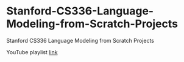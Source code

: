 # Stanford-CS336-Language-Modeling-from-Scratch-Projects
Stanford CS336 Language Modeling from Scratch Projects

YouTube playlist [link](https://www.youtube.com/playlist?list=PLoROMvodv4rOY23Y0BoGoBGgQ1zmU_MT_)
